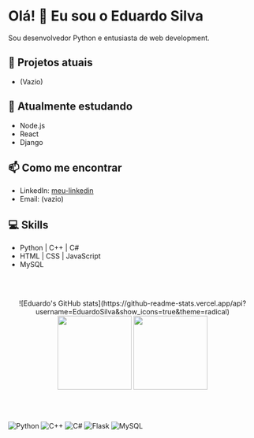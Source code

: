 # Olá! 👋 Eu sou o Eduardo Silva

Sou desenvolvedor Python e entusiasta de web development.  

## 🔭 Projetos atuais
- (Vazio)
  
## 🌱 Atualmente estudando
- Node.js
- React
- Django

## 📫 Como me encontrar
- LinkedIn: [meu-linkedin](https://www.linkedin.com/in/eduardo-silva-dev/)
- Email: (vazio)

## 💻 Skills
- Python | C++ | C#
- HTML | CSS | JavaScript
- MySQL 

<br><br>

<div align = "center">
   ![Eduardo's GitHub stats](https://github-readme-stats.vercel.app/api?username=EduardoSilva&show_icons=true&theme=radical)
  
   <img height="150em"  src="https://github-readme-stats.vercel.app/api?username=EduardoSilva&show_icons=true&theme=radical"/>
   <img height="150em"  src="https://github-readme-stats.vercel.app/api?username=EduardoSilva&layout=compact&langs_count=7&theme=radical"/>
</div>

<br><br>



![Python](https://img.shields.io/badge/Python-3776AB?style=for-the-badge&logo=python&logoColor=white)
![C++](https://img.shields.io/badge/C++-00599C?style=for-the-badge&logo=c%2B%2B&logoColor=white)
![C#](https://img.shields.io/badge/C%23-239120?style=for-the-badge&logo=c-sharp&logoColor=white)
![Flask](https://img.shields.io/badge/Flask-000000?style=for-the-badge&logo=flask&logoColor=white)
![MySQL](https://img.shields.io/badge/MySQL-4479A1?style=for-the-badge&logo=mysql&logoColor=white)


